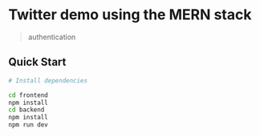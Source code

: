 # Twitter demo using the MERN stack

> authentication

## Quick Start

```bash
# Install dependencies

cd frontend
npm install
cd backend
npm install
npm run dev

```
